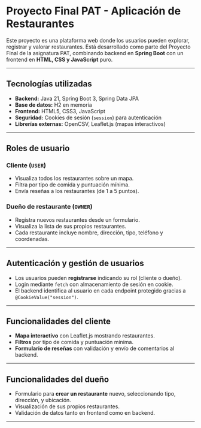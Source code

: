 # Proyecto Final PAT - Aplicación de Restaurantes

Este proyecto es una plataforma web donde los usuarios pueden explorar, registrar y valorar restaurantes. Está desarrollado como parte del Proyecto Final de la asignatura PAT, combinando backend en **Spring Boot** con un frontend en **HTML, CSS y JavaScript** puro.

---

## Tecnologías utilizadas

- **Backend:** Java 21, Spring Boot 3, Spring Data JPA
- **Base de datos:** H2 en memoria
- **Frontend:** HTML5, CSS3, JavaScript 
- **Seguridad:** Cookies de sesión (`session`) para autenticación
- **Librerías externas:** OpenCSV, Leaflet.js (mapas interactivos)

---

##  Roles de usuario

###  Cliente (`USER`)
- Visualiza todos los restaurantes sobre un mapa.
- Filtra por tipo de comida y puntuación mínima.
- Envía reseñas a los restaurantes (de 1 a 5 puntos).

###  Dueño de restaurante (`OWNER`)
- Registra nuevos restaurantes desde un formulario.
- Visualiza la lista de sus propios restaurantes.
- Cada restaurante incluye nombre, dirección, tipo, teléfono y coordenadas.

---

##  Autenticación y gestión de usuarios

- Los usuarios pueden **registrarse** indicando su rol (cliente o dueño).
- Login mediante `fetch` con almacenamiento de sesión en cookie.
- El backend identifica al usuario en cada endpoint protegido gracias a `@CookieValue("session")`.

---

## Funcionalidades del cliente

- **Mapa interactivo** con Leaflet.js mostrando restaurantes.
- **Filtros** por tipo de comida y puntuación mínima.
- **Formulario de reseñas** con validación y envío de comentarios al backend.

---

## Funcionalidades del dueño

- Formulario para **crear un restaurante** nuevo, seleccionando tipo, dirección, y ubicación.
- Visualización de sus propios restaurantes.
- Validación de datos tanto en frontend como en backend.

---
